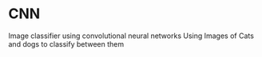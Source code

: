# CNN
Image classifier using convolutional neural networks
Using Images of Cats and dogs to classify between them
